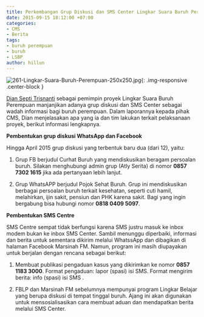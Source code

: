 ```yaml
---
title: Perkembangan Grup Diskusi dan SMS Center Lingkar Suara Buruh Perempuan
date: 2015-09-15 18:12:00 +07:00
categories:
- CMS
- Berita
tags:
- buruh perempuan
- buruh
- LSBP
author: hillun
---
```


![261-Lingkar-Suara-Buruh-Perempuan-250x250.jpg](/uploads/261-Lingkar-Suara-Buruh-Perempuan-250x250.jpg){: .img-responsive .center-block }

[Dian Septi Trisnanti](http://ciptamedia.org/team/dian-septi-trisnanti/) sebagai pemimpin proyek Lingkar Suara Buruh Perempuan manjanjikan adanya grup diskusi dan SMS Center sebagai wadah informasi bagi buruh perempuan. Dalam laporannya kepada pihak CMS, Dian menjelasakan apa yang ia dan tim lakukan terkait pelaksanaan proyek, berikut informasi lengkapnya.

**Pembentukan grup diskusi WhatsApp dan Facebook**

Hingga April 2015 grup diskusi yang terbentuk baru dua (dari 12), yaitu:

1. Grup FB berjudul Curhat Buruh yang mendiskusikan beragam persoalan buruh. Silakan menghubungi admin grup (Atly Serita) di nomor **0857 7302 1615** jika ada pertanyaan lebih lanjut.

2. Grup WhatsAPP berjudul Pojok Sehat Buruh. Grup ini mendiskusikan berbagai persoalan buruh terkait kesehatan, seperti cuti hamil, melahirkan, ijin sakit, pensiun dan PHK karena sakit. Bagi yang ingin bergabung bisa hubungi nomor **0818 0409 5097**.

**Pembentukan SMS Centre**

SMS Centre sempat tidak berfungsi karena SMS justru masuk ke inbox modem bukan ke inbox SMS Center. Sambil menunggu diperbaiki, informasi dan berita untuk sementara dikirim melalui WhatssApp dan dibagikan di halaman Facebook Marsinah FM. Namun, program ini masih diupayakan untuk berjalan dengan rencana sebagai berikut:

1. Membuat publikasi pengaduan kasus yang dikirimkan ke nomor **0857 1183 3000**. Format pengaduan: lapor (spasi) isi SMS. Format mengirim berita: info (spasi) isi SMS .

2. FBLP dan Marsinah FM sebelumnya mempunyai program Lingkar Belajar yang berupa diskusi di tempat tinggal buruh. Ajang ini akan digunakan untuk mensosialisasikan cara membuat aduan dan mendapatkan berita melalui SMS Center.